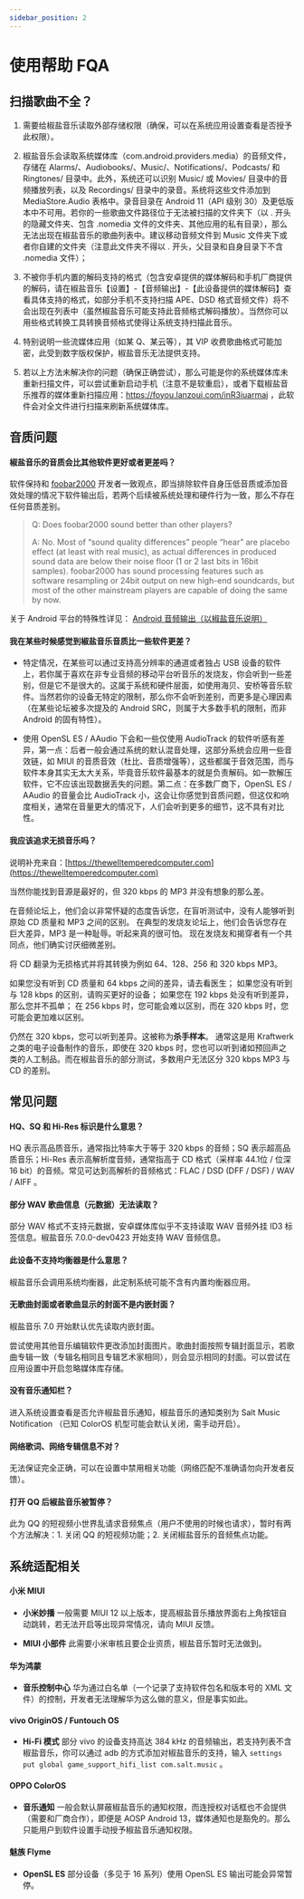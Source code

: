 ```yaml
---
sidebar_position: 2
---
```


# 使用帮助 FQA

## 扫描歌曲不全？

1. 需要给椒盐音乐读取外部存储权限（确保，可以在系统应用设置查看是否授予此权限）。

2. 椒盐音乐会读取系统媒体库（com.android.providers.media）的音频文件，存储在 Alarms/、Audiobooks/、Music/、Notifications/、Podcasts/ 和 Ringtones/ 目录中。此外，系统还可以识别 Music/ 或 Movies/ 目录中的音频播放列表，以及 Recordings/ 目录中的录音。系统将这些文件添加到 MediaStore.Audio 表格中。录音目录在 Android 11（API 级别 30）及更低版本中不可用。若你的一些歌曲文件路径位于无法被扫描的文件夹下（以 . 开头的隐藏文件夹、包含 .nomedia 文件的文件夹、其他应用的私有目录），那么无法出现在椒盐音乐的歌曲列表中。建议移动音频文件到 Music 文件夹下或者你自建的文件夹（注意此文件夹不得以 . 开头，父目录和自身目录下不含 .nomedia 文件）；
              
3. 不被你手机内置的解码支持的格式（包含安卓提供的媒体解码和手机厂商提供的解码，请在椒盐音乐【设置】-【音频输出】-【此设备提供的媒体解码】查看具体支持的格式，如部分手机不支持扫描 APE、DSD 格式音频文件）将不会出现在列表中（虽然椒盐音乐可能支持此音频格式解码播放）。当然你可以用些格式转换工具转换音频格式使得让系统支持扫描此音乐。   

4. 特别说明一些流媒体应用（如某 Q、某云等），其 VIP 收费歌曲格式可能加密，此受到数字版权保护，椒盐音乐无法提供支持。
                            
5. 若以上方法未解决你的问题（确保正确尝试），那么可能是你的系统媒体库未重新扫描文件，可以尝试重新启动手机（注意不是软重启），或者下载椒盐音乐推荐的媒体重新扫描应用：https://foyou.lanzoui.com/inR3iuarmaj ，此软件会对全文件进行扫描来刷新系统媒体库。

## 音质问题

#### 椒盐音乐的音质会比其他软件更好或者更差吗？

软件保持和 [foobar2000](https://www.foobar2000.org/) 开发者一致观点，即当排除软件自身压低音质或添加音效处理的情况下软件输出后，若两个后续被系统处理和硬件行为一致，那么不存在任何音质差别。

> Q: Does foobar2000 sound better than other players?
>
> A: No. Most of “sound quality differences” people “hear” are placebo effect (at least with real music), as actual differences in produced sound data are below their noise floor (1 or 2 last bits in 16bit samples). foobar2000 has sound processing features such as software resampling or 24bit output on new high-end soundcards, but most of the other mainstream players are capable of doing the same by now.

关于 Android 平台的特殊性详见： [Android 音频输出（以椒盐音乐说明）](../max-audio/android-audio) 

#### 我在某些时候感觉到椒盐音乐音质比一些软件更差？

- 特定情况，在某些可以通过支持高分辨率的通道或者独占 USB 设备的软件上，若你属于喜欢在非专业音频的移动平台听音乐的发烧友，你会听到一些差别，但是它不是很大的。这属于系统和硬件层面，如使用海贝、安桥等音乐软件。当然若你的设备无特定的限制，那么你不会听到差别，而更多是心理因素（在某些论坛被多次提及的 Android SRC，则属于大多数手机的限制，而非 Android 的固有特性）。

- 使用 OpenSL ES / AAudio 下会和一些仅使用 AudioTrack 的软件听感有差异，第一点：后者一般会通过系统的默认混音处理，这部分系统会应用一些音效链，如 MIUI 的音质音效（杜比、音质增强等），这些都属于音效范围，而与软件本身其实无太大关系，毕竟音乐软件最基本的就是负责解码。如一款解压软件，它不应该出现数据丢失的问题。第二点：在多数厂商下，OpenSL ES / AAudio 的音量会比 AudioTrack 小，这会让你感觉到音质问题，但这仅和响度相关，通常在音量更大的情况下，人们会听到更多的细节，这不具有对比性。

#### 我应该追求无损音乐吗？

说明补充来自：[https://thewelltemperedcomputer.com](https://thewelltemperedcomputer.com)

当然你能找到音源是最好的，但 320 kbps 的 MP3 并没有想象的那么差。

在音频论坛上，他们会以非常怀疑的态度告诉您，在盲听测试中，没有人能够听到原始 CD 质量和 MP3 之间的区别。
在典型的发烧友论坛上，他们会告诉您存在巨大差异，MP3 是一种耻辱。听起来真的很可怕。
现在发烧友和揭穿者有一个共同点，他们确实讨厌细微差别。

将 CD 翻录为无损格式并将其转换为例如 64、128、256 和 320 kbps MP3。

如果您没有听到 CD 质量和 64 kbps 之间的差异，请去看医生；
如果您没有听到与 128 kbps 的区别，请购买更好的设备；
如果您在 192 kbps 处没有听到差异，那么您并不孤单；
在 256 kbps 时，您可能会难以区别，而在 320 kbps 时，您可能会更加难以区别。

仍然在 320 kbps，您可以听到差异。这被称为**杀手样本**。
通常这是用 Kraftwerk 之类的电子设备制作的音乐，即使在 320 kbps 时，您也可以听到诸如预回声之类的人工制品。而在椒盐音乐的部分测试，多数用户无法区分 320 kbps MP3 与 CD 的差别。

## 常见问题

#### HQ、SQ 和 Hi-Res 标识是什么意思？

HQ 表示高品质音乐，通常指比特率大于等于 320 kbps 的音频；SQ 表示超高品质音乐；Hi-Res 表示高解析度音频，通常指高于 CD 格式（采样率 44.1位 / 位深 16 bit）的音频。常见可达到高解析的音频格式：FLAC / DSD (DFF / DSF) / WAV / AIFF 。

#### 部分 WAV 歌曲信息（元数据）无法读取？

部分 WAV 格式不支持元数据，安卓媒体库似乎不支持读取 WAV 音频外挂 ID3 标签信息。椒盐音乐 7.0.0-dev0423 开始支持 WAV 音频信息。

#### 此设备不支持均衡器是什么意思？

椒盐音乐会调用系统均衡器，此定制系统可能不含有内置均衡器应用。

#### 无歌曲封面或者歌曲显示的封面不是内嵌封面？

椒盐音乐 7.0 开始默认优先读取内嵌封面。

尝试使用其他音乐编辑软件更改添加封面图片。歌曲封面按照专辑封面显示，若歌曲专辑一致（专辑名相同且专辑艺术家相同），则会显示相同的封面。可以尝试在应用设置中开启忽略媒体库存储。

#### 没有音乐通知栏？

进入系统设置查看是否允许椒盐音乐通知，椒盐音乐的通知类别为 Salt Music Notification （已知 ColorOS 机型可能会默认关闭，需手动开启）。

#### 网络歌词、网络专辑信息不对？

无法保证完全正确，可以在设置中禁用相关功能（网络匹配不准确请勿向开发者反馈）。

#### 打开 QQ 后椒盐音乐被暂停？

此为 QQ 的短视频小世界乱请求音频焦点（用户不使用的时候也请求），暂时有两个方法解决：1. 关闭 QQ 的短视频功能；2. 关闭椒盐音乐的音频焦点功能。

## 系统适配相关

#### 小米 MIUI

- **小米妙播** 一般需要 MIUI 12 以上版本，提高椒盐音乐播放界面右上角按钮自动跳转，若无法开启等出现异常情况，请向 MIUI 反馈。

- **MIUI 小部件** 此需要小米审核且要企业资质，椒盐音乐暂时无法做到。

#### 华为鸿蒙

- **音乐控制中心** 华为通过白名单（一个记录了支持软件包名和版本号的 XML 文件）的控制，开发者无法理解华为这么做的意义，但是事实如此。

#### vivo OriginOS / Funtouch OS

- **Hi-Fi 模式** 部分 vivo 的设备支持高达 384 kHz 的音频输出，若支持列表不含椒盐音乐，你可以通过 adb 的方式添加对椒盐音乐的支持，输入 `settings put global game_support_hifi_list com.salt.music` 。

#### OPPO ColorOS

- **音乐通知** 一般会默认屏蔽椒盐音乐的通知权限，而连授权对话框也不会提供（需要和厂商合作），即便是 AOSP Android 13，媒体通知也是豁免的。那么只能用户到软件设置手动授予椒盐音乐通知权限。

#### 魅族 Flyme

- **OpenSL ES** 部分设备（多见于 16 系列）使用 OpenSL ES 输出可能会异常暂停。